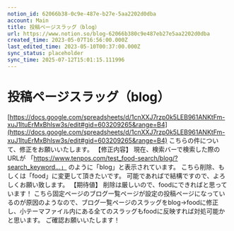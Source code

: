 ```yaml
---
notion_id: 62066b38-0c9e-487e-b27e-5aa2202d0dba
account: Main
title: 投稿ページスラッグ（blog）
url: https://www.notion.so/blog-62066b380c9e487eb27e5aa2202d0dba
created_time: 2023-05-07T16:56:00.000Z
last_edited_time: 2023-05-10T00:37:00.000Z
sync_status: placeholder
sync_time: 2025-07-12T15:01:15.111996
---
```

# 投稿ページスラッグ（blog）

[https://docs.google.com/spreadsheets/d/1cnXXJ7rzp0k5LEB961ANKtFm-xuJ1ltuErMxBhlsw3s/edit#gid=603209265&range=B4](https://docs.google.com/spreadsheets/d/1cnXXJ7rzp0k5LEB961ANKtFm-xuJ1ltuErMxBhlsw3s/edit#gid=603209265&range=B4)
こちらの件について、修正をお願いいたします。
【修正内容】
現在、検索バーで検索した際のURLが
「https://www.tenpos.com/test_food-search/blog/?search_keyword...」
のように「blog」と表示されています。
こちら削除、もしくは「food」に変更して頂きたいです。
可能であればで結構ですので、よろしくお願い致します。
【期待値】
削除は厳しいので、foodにできればと思っています！
こちら固定ページのブログ一覧ページが設定の投稿ページになっているのが原因のようなので、ブログ一覧ページのスラッグをblog→foodに修正し、小テーマファイル内にある全てのスラッグもfoodに反映すれば対処可能かと思います。
ご確認お願いいたします！
